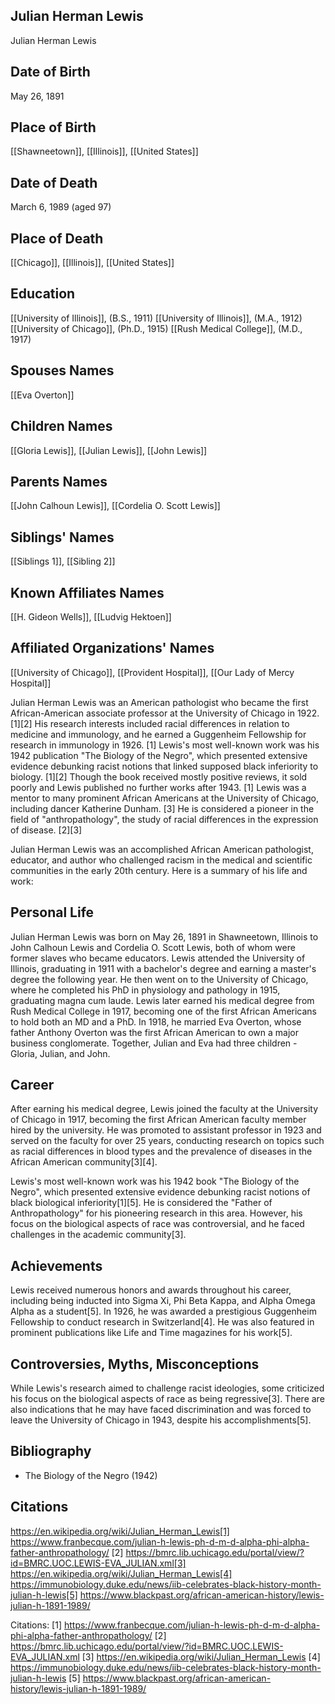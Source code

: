 ## Julian Herman Lewis
Julian Herman Lewis

## Date of Birth
May 26, 1891

## Place of Birth
[[Shawneetown]], [[Illinois]], [[United States]]

## Date of Death
March 6, 1989 (aged 97)

## Place of Death
[[Chicago]], [[Illinois]], [[United States]]

## Education
[[University of Illinois]], (B.S., 1911)
[[University of Illinois]], (M.A., 1912)
[[University of Chicago]], (Ph.D., 1915)
[[Rush Medical College]], (M.D., 1917)

## Spouses Names
[[Eva Overton]]

## Children Names
[[Gloria Lewis]], [[Julian Lewis]], [[John Lewis]]

## Parents Names
[[John Calhoun Lewis]], [[Cordelia O. Scott Lewis]]

## Siblings' Names
[[Siblings 1]], [[Sibling 2]]

## Known Affiliates Names
[[H. Gideon Wells]], [[Ludvig Hektoen]]

## Affiliated Organizations' Names
[[University of Chicago]], [[Provident Hospital]], [[Our Lady of Mercy Hospital]]

Julian Herman Lewis was an American pathologist who became the first African-American associate professor at the University of Chicago in 1922. [1][2] His research interests included racial differences in relation to medicine and immunology, and he earned a Guggenheim Fellowship for research in immunology in 1926. [1] Lewis's most well-known work was his 1942 publication "The Biology of the Negro", which presented extensive evidence debunking racist notions that linked supposed black inferiority to biology. [1][2] Though the book received mostly positive reviews, it sold poorly and Lewis published no further works after 1943. [1] Lewis was a mentor to many prominent African Americans at the University of Chicago, including dancer Katherine Dunham. [3] He is considered a pioneer in the field of "anthropathology", the study of racial differences in the expression of disease. [2][3]

Julian Herman Lewis was an accomplished African American pathologist, educator, and author who challenged racism in the medical and scientific communities in the early 20th century. Here is a summary of his life and work:

## Personal Life
Julian Herman Lewis was born on May 26, 1891 in Shawneetown, Illinois to John Calhoun Lewis and Cordelia O. Scott Lewis, both of whom were former slaves who became educators. Lewis attended the University of Illinois, graduating in 1911 with a bachelor's degree and earning a master's degree the following year. He then went on to the University of Chicago, where he completed his PhD in physiology and pathology in 1915, graduating magna cum laude. Lewis later earned his medical degree from Rush Medical College in 1917, becoming one of the first African Americans to hold both an MD and a PhD. In 1918, he married Eva Overton, whose father Anthony Overton was the first African American to own a major business conglomerate. Together, Julian and Eva had three children - Gloria, Julian, and John.

## Career
After earning his medical degree, Lewis joined the faculty at the University of Chicago in 1917, becoming the first African American faculty member hired by the university. He was promoted to assistant professor in 1923 and served on the faculty for over 25 years, conducting research on topics such as racial differences in blood types and the prevalence of diseases in the African American community[3][4]. 

Lewis's most well-known work was his 1942 book "The Biology of the Negro", which presented extensive evidence debunking racist notions of black biological inferiority[1][5]. He is considered the "Father of Anthropathology" for his pioneering research in this area. However, his focus on the biological aspects of race was controversial, and he faced challenges in the academic community[3].

## Achievements
Lewis received numerous honors and awards throughout his career, including being inducted into Sigma Xi, Phi Beta Kappa, and Alpha Omega Alpha as a student[5]. In 1926, he was awarded a prestigious Guggenheim Fellowship to conduct research in Switzerland[4]. He was also featured in prominent publications like Life and Time magazines for his work[5].

## Controversies, Myths, Misconceptions
While Lewis's research aimed to challenge racist ideologies, some criticized his focus on the biological aspects of race as being regressive[3]. There are also indications that he may have faced discrimination and was forced to leave the University of Chicago in 1943, despite his accomplishments[5].

## Bibliography
- The Biology of the Negro (1942)

## Citations 
https://en.wikipedia.org/wiki/Julian_Herman_Lewis[1] https://www.franbecque.com/julian-h-lewis-ph-d-m-d-alpha-phi-alpha-father-anthropathology/
[2] https://bmrc.lib.uchicago.edu/portal/view/?id=BMRC.UOC.LEWIS-EVA_JULIAN.xml[3] https://en.wikipedia.org/wiki/Julian_Herman_Lewis[4] https://immunobiology.duke.edu/news/iib-celebrates-black-history-month-julian-h-lewis[5] https://www.blackpast.org/african-american-history/lewis-julian-h-1891-1989/

Citations:
[1] https://www.franbecque.com/julian-h-lewis-ph-d-m-d-alpha-phi-alpha-father-anthropathology/
[2] https://bmrc.lib.uchicago.edu/portal/view/?id=BMRC.UOC.LEWIS-EVA_JULIAN.xml
[3] https://en.wikipedia.org/wiki/Julian_Herman_Lewis
[4] https://immunobiology.duke.edu/news/iib-celebrates-black-history-month-julian-h-lewis
[5] https://www.blackpast.org/african-american-history/lewis-julian-h-1891-1989/